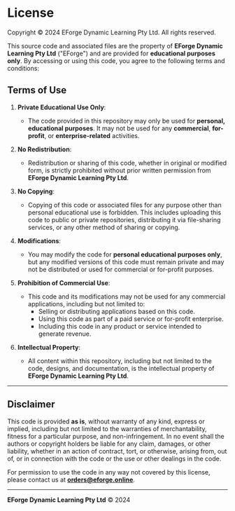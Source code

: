 # License

Copyright © 2024 EForge Dynamic Learning Pty Ltd. All rights reserved.

This source code and associated files are the property of **EForge Dynamic Learning Pty Ltd** ("EForge") and are provided for **educational purposes only**. By accessing or using this code, you agree to the following terms and conditions:

## Terms of Use

1. **Private Educational Use Only**:
   - The code provided in this repository may only be used for **personal, educational purposes**. It may not be used for any **commercial**, **for-profit**, or **enterprise-related** activities.

2. **No Redistribution**:
   - Redistribution or sharing of this code, whether in original or modified form, is strictly prohibited without prior written permission from **EForge Dynamic Learning Pty Ltd**.

3. **No Copying**:
   - Copying of this code or associated files for any purpose other than personal educational use is forbidden. This includes uploading this code to public or private repositories, distributing it via file-sharing services, or any other method of sharing or copying.

4. **Modifications**:
   - You may modify the code for **personal educational purposes only**, but any modified versions of this code must remain private and may not be distributed or used for commercial or for-profit purposes.

5. **Prohibition of Commercial Use**:
   - This code and its modifications may not be used for any commercial applications, including but not limited to:
     - Selling or distributing applications based on this code.
     - Using this code as part of a paid service or for-profit enterprise.
     - Including this code in any product or service intended to generate revenue.

6. **Intellectual Property**:
   - All content within this repository, including but not limited to the code, designs, and documentation, is the intellectual property of **EForge Dynamic Learning Pty Ltd**.

---

## Disclaimer

This code is provided **as is**, without warranty of any kind, express or implied, including but not limited to the warranties of merchantability, fitness for a particular purpose, and non-infringement. In no event shall the authors or copyright holders be liable for any claim, damages, or other liability, whether in an action of contract, tort, or otherwise, arising from, out of, or in connection with the code or the use or other dealings in the code.

For permission to use the code in any way not covered by this license, please contact us at **orders@eforge.online**.

---

**EForge Dynamic Learning Pty Ltd** © 2024

